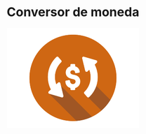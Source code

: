<h1 align="center"> Conversor de moneda </h1>
<center>
                        <img align="center" src="/src/img/ModenasCAmbio.png" />
</center>
